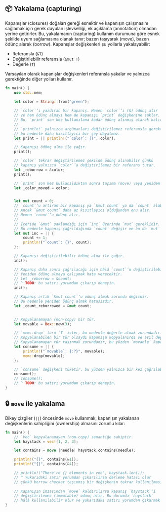 ## 📦 Yakalama (capturing)

Kapanışlar (closures) doğaları gereği esnektir ve kapanışın çalışmasını sağlamak için gerek duyulan işlevselliği, ek açıklama (annotation) olmadan yerine getirirler. Bu, yakalamanın (capturing) kullanım durumuna göre esnek şekilde uyum sağlamasına olanak tanır; bazen taşıyarak (move), bazen ödünç alarak (borrow). Kapanışlar değişkenleri şu yollarla yakalayabilir:

* Referansla (`&T`)
* Değiştirilebilir referansla (`&mut T`)
* Değerle (`T`)

Varsayılan olarak kapanışlar değişkenleri referansla yakalar ve yalnızca gerektiğinde diğer yolları kullanır.

```rust
fn main() {
    use std::mem;
    
    let color = String::from("green");

    // `color`’ı yazdıran bir kapanış. Hemen `color`’ı (&) ödünç alır
    // ve hem ödünç almayı hem de kapanışı `print` değişkenine saklar.
    // Bu, `print` son kez kullanılana kadar ödünç alınmış olarak kalır.
    //
    // `println!` yalnızca argümanları değiştirilemez referansla gerektirir,
    // bu nedenle daha kısıtlayıcı bir şey dayatmaz.
    let print = || println!("`color`: {}", color);

    // Kapanışı ödünç alma ile çağır.
    print();

    // `color` tekrar değiştirilemez şekilde ödünç alınabilir çünkü
    // kapanış yalnızca `color`’a değiştirilemez bir referans tutar.
    let _reborrow = &color;
    print();

    // `print` son kez kullanıldıktan sonra taşıma (move) veya yeniden ödünç alma mümkündür.
    let _color_moved = color;


    let mut count = 0;
    // `count`’u artıran bir kapanış ya `&mut count` ya da `count` alabilir.
    // Ancak `&mut count` daha az kısıtlayıcı olduğundan onu alır.
    // Hemen `count`’u ödünç alır.
    //
    // İçeride `&mut` saklandığı için `inc` üzerinde `mut` gereklidir.
    // Bu nedenle kapanış çağrıldığında `count` değişir ve bu da `mut` ister.
    let mut inc = || {
        count += 1;
        println!("`count`: {}", count);
    };

    // Kapanışı değiştirilebilir ödünç alma ile çağır.
    inc();

    // Kapanış daha sonra çağrılacağı için hâlâ `count`’u değiştirilebilir şekilde ödünç alır.
    // Yeniden ödünç almaya çalışmak hata verecektir.
    // let _reborrow = &count; 
    // ^ TODO: bu satırı yorumdan çıkarıp deneyin.
    inc();

    // Kapanış artık `&mut count`’u ödünç almak zorunda değildir.
    // Bu nedenle yeniden ödünç almak hatasızdır.
    let _count_reborrowed = &mut count; 

    
    // Kopyalanamayan (non-copy) bir tür.
    let movable = Box::new(3);

    // `mem::drop` türü `T` ister, bu nedenle değerle almak zorundadır.
    // Kopyalanabilen bir tür olsaydı kapanışa kopyalanırdı ve asıl değer kalırdı.
    // Kopyalanamayan tür taşınmak zorundadır, bu yüzden `movable` kapanışa hemen taşınır.
    let consume = || {
        println!("`movable`: {:?}", movable);
        mem::drop(movable);
    };

    // `consume` değişkeni tüketir, bu yüzden yalnızca bir kez çağrılabilir.
    consume();
    // consume();
    // ^ TODO: bu satırı yorumdan çıkarıp deneyin.
}
```

## 🔒 `move` ile yakalama

Dikey çizgiler (`||`) öncesinde `move` kullanmak, kapanışın yakalanan değişkenlerin sahipliğini (ownership) almasını zorunlu kılar:

```rust
fn main() {
    // `Vec` kopyalanamayan (non-copy) semantiğe sahiptir.
    let haystack = vec![1, 2, 3];

    let contains = move |needle| haystack.contains(needle);

    println!("{}", contains(&1));
    println!("{}", contains(&4));

    // println!("There're {} elements in vec", haystack.len());
    // ^ Yukarıdaki satır yorumdan çıkarılırsa derleme hatası olur
    // çünkü borrow checker taşınmış bir değişkenin tekrar kullanılmasına izin vermez.
    
    // Kapanışın imzasından `move` kaldırılırsa kapanış `haystack`’i
    // değiştirilemez (immutable) ödünç alır. Bu durumda `haystack`
    // hâlâ kullanılabilir olur ve yukarıdaki satırı yorumdan çıkarmak hata vermez.
}
```
